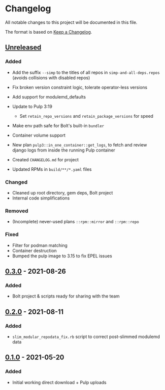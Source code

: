 # Changelog

All notable changes to this project will be documented in this file.

The format is based on [Keep a Changelog](https://keepachangelog.com/en/1.0.0/).

## [Unreleased]

### Added

- Add the suffix `--simp` to the titles of all repos in
  `simp-and-all-deps.repos` (avoids collisions with disabled repos)

- Fix broken version constraint logic, tolerate operator-less versions
- Add support for modulemd_defaults
- Update to Pulp 3:19
  - Set `retain_repo_versions` and `retain_package_versions` for speed
- Make env path safe for Bolt's built-in `bundler`

- Container volume support
- New plan `pulp3::in_one_container::get_logs`, to fetch and review django logs
  from inside the running Pulp container
- Created `CHANGELOG.md` for project
- Updated RPMs in `build/**/*.yaml` files

### Changed

- Cleaned up root directory, gem deps, Bolt project
- Internal code simplifications

### Removed
- (Incomplete) never-used plans `::rpm::mirror` and `::rpm::repo`

### Fixed

- Filter for podman matching
- Container destruction
- Bumped the pulp image to 3.15 to fix EPEL issues

## [0.3.0] - 2021-08-26

### Added

* Bolt project & scripts ready for sharing with the team

## [0.2.0] - 2021-08-11

### Added

* `slim_modular_repodata_fix.rb` script to correct post-slimmed modulemd data

## [0.1.0] - 2021-05-20

### Added

* Initial working direct download + Pulp uploads

[0.1.0]: https://github.com/op-ct/puppetsync/releases/tag/0.1.0
[0.2.0]: https://github.com/op-ct/puppetsync/compare/0.1.0...0.2.0
[0.3.0]: https://github.com/op-ct/puppetsync/compare/0.2.0...0.3.0
[Unreleased]: https://github.com/op-ct/puppetsync/compare/0.3.0...HEAD
